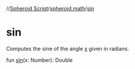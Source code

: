 //[Spheroid Script](../index.md)/[spheroid.math](index.md)/[sin](sin.md)



# sin  
 
Computes the sine of the angle [x]() given in radians.  
  
  
fun [sin](sin.md)(x: Number): Double  



